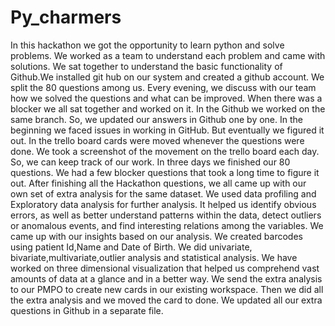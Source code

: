 # Py_charmers

In this hackathon we got the opportunity to learn python and solve problems. We worked as a team to understand each problem and came with solutions. We sat together to  understand the basic functionality of Github.We installed git hub on our system and created a github account.
We split the 80 questions among us. Every evening, we discuss with our team how we solved the questions and what can be improved. When there was a blocker we all sat together and worked on it. In the Github we worked on the same branch. So, we updated our answers in Github one by one. In the beginning we faced issues in working in GitHub. But eventually we figured it out.
In the trello board cards were moved whenever the questions were done. We took a screenshot of the movement on the trello board each day. So, we can keep track of our work. In three days we finished our 80 questions. We had a few blocker questions that took a long time to figure it out. 
 After finishing all the Hackathon questions, we all came up with our own set of extra analysis for the same dataset. We used data profiling and Exploratory data analysis for further analysis. It helped us identify obvious errors, as well as better understand patterns within the data, detect outliers or anomalous events, and find interesting relations among the variables. We came up with our insights based on our analysis. We created barcodes using patient Id,Name and Date of Birth. 
We did univariate, bivariate,multivariate,outlier analysis and statistical analysis. We have worked on three dimensional visualization that helped us comprehend vast amounts of data at a glance and in a better way. 
 We send the extra analysis to our PMPO to create new cards in our existing workspace. Then we did all the extra analysis and we moved the card to done. We updated all our extra questions in Github in a separate file. 

